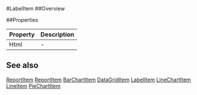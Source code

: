 #LabelItem
##Overview



##Properties
<table class="table table-condensed table-bordered">
    <thead>
<tr>
<th>Property</th>
<th>Description</th>
</tr>
</thead>
<tbody>
<tr><td>Html</td><td> - </td></tr>
</tbody></table>



## See also

[ReportItem](ReportItem.html)
[ReportItem](/docs/#ReportItem.html)
[BarChartItem](/docs/#BarChartItem.html)
[DataGridItem](/docs/#DataGridItem.html)
[LabelItem](/docs/#LabelItem.html)
[LineChartItem](/docs/#LineChartItem.html)
[LineItem](/docs/#LineItem.html)
[PieChartItem](/docs/#PieChartItem.html)